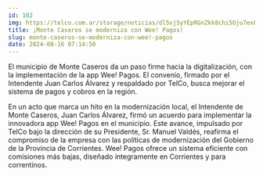 ```yaml
---
id: 102
img: https://telco.com.ar/storage/noticias/dl5vj5yYEpRGnZkk8chi5Oju7exPxpewHCo2lujB.jpeg
title: ¡Monte Caseros se moderniza con Wee! Pagos!
slug: monte-caseros-se-moderniza-con-wee!-pagos
date: 2024-08-16 07:14:50
---
```


El municipio de Monte Caseros da un paso firme hacia la digitalización, con la implementación de la app Wee! Pagos. El convenio, firmado por el Intendente Juan Carlos Álvarez y respaldado por TelCo, busca mejorar el sistema de pagos y cobros en la región.

En un acto que marca un hito en la modernización local, el Intendente de Monte Caseros, Juan Carlos Álvarez, firmó un acuerdo para implementar la innovadora app Wee! Pagos en el municipio. Este avance, impulsado por TelCo bajo la dirección de su Presidente, Sr. Manuel Valdés, reafirma el compromiso de la empresa con las políticas de modernización del Gobierno de la Provincia de Corrientes. Wee! Pagos ofrece un sistema eficiente con comisiones más bajas, diseñado íntegramente en Corrientes y para correntinos.
